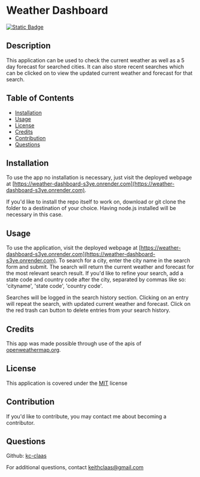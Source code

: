 # Weather Dashboard
[![Static Badge](https://img.shields.io/badge/License-MIT-blue)](./LICENSE)
## Description
This application can be used to check the current weather as well as a 5 day forecast for searched cities. It can also store recent searches which can be clicked on to view the updated current weather and forecast for that search.

## Table of Contents
- [Installation](#installation)
- [Usage](#usage)
- [License](#license)
- [Credits](#credits)
- [Contribution](#contribution)
- [Questions](#questions)

## Installation
To use the app no installation is necessary, just visit the deployed webpage at [https://weather-dashboard-s3ye.onrender.com](https://weather-dashboard-s3ye.onrender.com).

If you'd like to install the repo itself to work on, download or git clone the folder to a destination of your choice. Having node.js installed will be necessary in this case.

## Usage
To use the application, visit the deployed webpage at [https://weather-dashboard-s3ye.onrender.com](https://weather-dashboard-s3ye.onrender.com). To search for a city, enter the city name in the search form and submit. The search will return the current weather and forecast for the most relevant search result. If you'd like to refine your search, add a state code and country code after the city, separated by commas like so: 'cityname', 'state code', 'country code'.

Searches will be logged in the search history section. Clicking on an entry will repeat the search, with updated current weather and forecast. Click on the red trash can button to delete entries from your search history.

## Credits
This app was made possible through use of the apis of [openweathermap.org](https://openweathermap.org/).

## License
This application is covered under the [MIT](./LICENSE) license

## Contribution
If you'd like to contribute, you may contact me about becoming a contributor.

## Questions
Github: [kc-claas](https://github.com/kc-claas)

For additional questions, contact keithclaas@gmail.com
